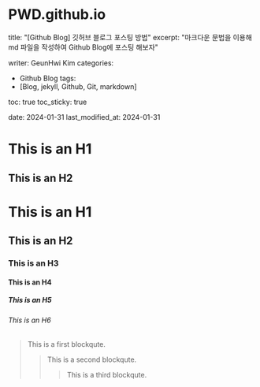 # PWD.github.io
title: "[Github Blog] 깃허브 블로그 포스팅 방법"
excerpt: "마크다운 문법을 이용해 md 파일을 작성하여 Github Blog에 포스팅 해보자"

writer: GeunHwi Kim
categories:
- Github Blog
tags:
- [Blog, jekyll, Github, Git, markdown]

toc: true
toc_sticky: true

date: 2024-01-31
last_modified_at: 2024-01-31

This is an H1
=============

This is an H2
-------------

# This is an H1
## This is an H2
### This is an H3
#### This is an H4
##### This is an H5
###### This is an H6

> This is a first blockqute.
>> This is a second blockqute.
>>> This is a third blockqute.
